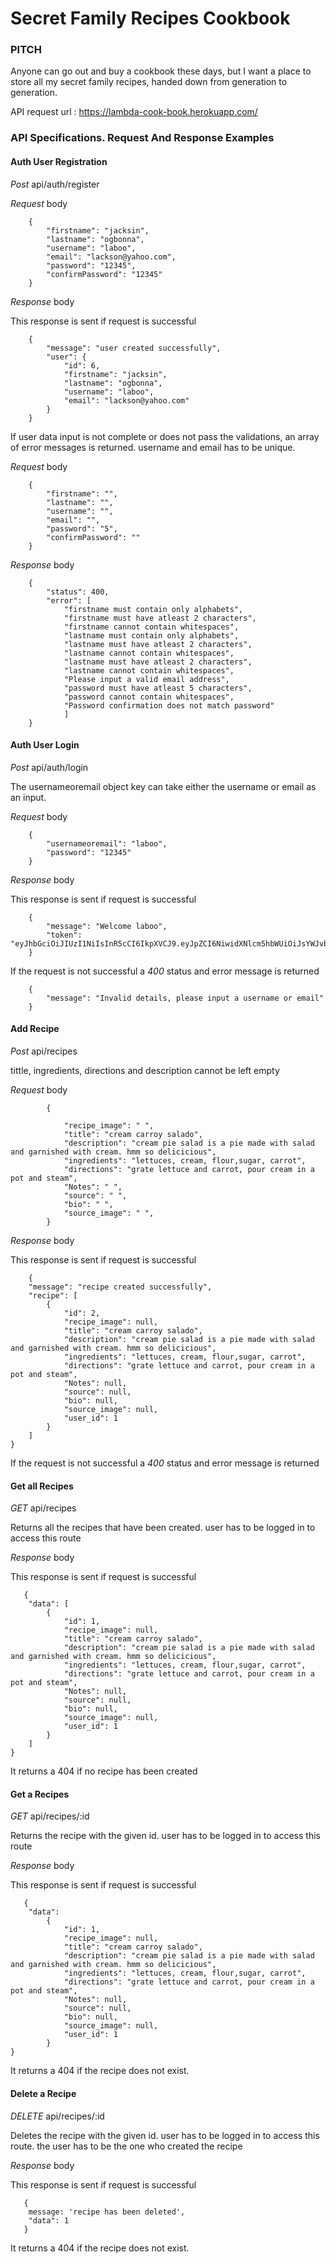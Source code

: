 # Secret Family Recipes Cookbook

### PITCH

Anyone can go out and buy a cookbook these days, but I want a place to store all my secret family recipes, handed down from generation to generation.

API request url : https://lambda-cook-book.herokuapp.com/

### API Specifications. Request And Response Examples

#### Auth User Registration

_Post_ api/auth/register

_Request_ body

```
    {
        "firstname": "jacksin",
        "lastname": "ogbonna",
        "username": "laboo",
        "email": "lackson@yahoo.com",
        "password": "12345",
        "confirmPassword": "12345"
    }
```

_Response_ body

This response is sent if request is successful

```
    {
        "message": "user created successfully",
        "user": {
            "id": 6,
            "firstname": "jacksin",
            "lastname": "ogbonna",
            "username": "laboo",
            "email": "lackson@yahoo.com"
        }
    }
```

If user data input is not complete or does not pass the validations, an array of error messages is returned.
username and email has to be unique.

_Request_ body

```
    {
        "firstname": "",
        "lastname": "",
        "username": "",
        "email": "",
        "password": "5",
        "confirmPassword": ""
    }
```

_Response_ body

```
    {
        "status": 400,
        "error": [
            "firstname must contain only alphabets",
            "firstname must have atleast 2 characters",
            "firstname cannot contain whitespaces",
            "lastname must contain only alphabets",
            "lastname must have atleast 2 characters",
            "lastname cannot contain whitespaces",
            "lastname must have atleast 2 characters",
            "lastname cannot contain whitespaces",
            "Please input a valid email address",
            "password must have atleast 5 characters",
            "password cannot contain whitespaces",
            "Password confirmation does not match password"
            ]
    }
```

#### Auth User Login

_Post_ api/auth/login

The usernameoremail object key can take either the username or email as an input.

_Request_ body

```
    {
        "usernameoremail": "laboo",
        "password": "12345"
    }
```

_Response_ body

This response is sent if request is successful

```
    {
        "message": "Welcome laboo",
        "token": "eyJhbGciOiJIUzI1NiIsInR5cCI6IkpXVCJ9.eyJpZCI6NiwidXNlcm5hbWUiOiJsYWJvbyIsImVtYWlsIjoibGFja3NvbkB5YWhvby5jb20iLCJpYXQiOjE1NjQ0ODQzNjMsImV4cCI6MTU2NDU3MDc2M30.gVRACnwYjHAL_ke3gBoIXkzjAem2zNIICPNaAJNsWWI"
    }
```

If the request is not successful a _400_ status and error message is returned

```
    {
        "message": "Invalid details, please input a username or email"
    }
```

#### Add Recipe

_Post_ api/recipes

tittle, ingredients, directions and description cannot be left empty

_Request_ body

```
        {

            "recipe_image": " ",
            "title": "cream carroy salado",
            "description": "cream pie salad is a pie made with salad and garnished with cream. hmm so delicicious",
            "ingredients": "lettuces, cream, flour,sugar, carrot",
            "directions": "grate lettuce and carrot, pour cream in a pot and steam",
            "Notes": " ",
            "source": " ",
            "bio": " ",
            "source_image": " ",
        }
```

_Response_ body

This response is sent if request is successful

```
    {
    "message": "recipe created successfully",
    "recipe": [
        {
            "id": 2,
            "recipe_image": null,
            "title": "cream carroy salado",
            "description": "cream pie salad is a pie made with salad and garnished with cream. hmm so delicicious",
            "ingredients": "lettuces, cream, flour,sugar, carrot",
            "directions": "grate lettuce and carrot, pour cream in a pot and steam",
            "Notes": null,
            "source": null,
            "bio": null,
            "source_image": null,
            "user_id": 1
        }
    ]
}
```

If the request is not successful a _400_ status and error message is returned

#### Get all Recipes

_GET_ api/recipes

Returns all the recipes that have been created. user has to be logged in to access this route

_Response_ body

This response is sent if request is successful

```
   {
    "data": [
        {
            "id": 1,
            "recipe_image": null,
            "title": "cream carroy salado",
            "description": "cream pie salad is a pie made with salad and garnished with cream. hmm so delicicious",
            "ingredients": "lettuces, cream, flour,sugar, carrot",
            "directions": "grate lettuce and carrot, pour cream in a pot and steam",
            "Notes": null,
            "source": null,
            "bio": null,
            "source_image": null,
            "user_id": 1
        }
    ]
}
```

It returns a 404 if no recipe has been created

#### Get a Recipes

_GET_ api/recipes/:id

Returns the recipe with the given id. user has to be logged in to access this route

_Response_ body

This response is sent if request is successful

```
   {
    "data":
        {
            "id": 1,
            "recipe_image": null,
            "title": "cream carroy salado",
            "description": "cream pie salad is a pie made with salad and garnished with cream. hmm so delicicious",
            "ingredients": "lettuces, cream, flour,sugar, carrot",
            "directions": "grate lettuce and carrot, pour cream in a pot and steam",
            "Notes": null,
            "source": null,
            "bio": null,
            "source_image": null,
            "user_id": 1
        }
}
```

It returns a 404 if the recipe does not exist.

#### Delete a Recipe

_DELETE_ api/recipes/:id

Deletes the recipe with the given id. user has to be logged in to access this route. the user has to be the one who created the recipe


_Response_ body

This response is sent if request is successful

```
   {
    message: 'recipe has been deleted',
    "data": 1
   }
```

It returns a 404 if the recipe does not exist.
